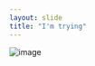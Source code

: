 ```yaml
---
layout: slide
title: "I'm trying"
---
```

![image](https://user-images.githubusercontent.com/80367060/110713959-868dd980-81e1-11eb-8500-7b0ec5d896bf.png)

